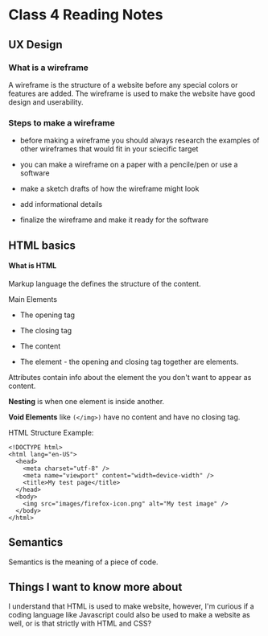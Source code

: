 # Class 4 Reading Notes

## UX Design

### What is a wireframe

A wireframe is the structure of a website before any special colors or features are added. The wireframe is used to make the website have good design and userability.

### Steps to make a wireframe

- before making a wireframe you should always research the examples of other wireframes that would fit in your sciecific target

- you can make a wireframe on a paper with a pencile/pen or use a software

- make a sketch drafts of how the wireframe might look

- add informational details

- finalize the wireframe and make it ready for the software

## HTML basics

#### What is HTML

Markup language the defines the structure of the content.

Main Elements

- The opening tag

- The closing tag

- The content

- The element - the opening and closing tag together are elements.

Attributes contain info about the element the you don't want to appear as content.

**Nesting** is when one element is inside another.

**Void Elements** like ```(</img>)``` have no content and have no closing tag.

HTML Structure Example:

```
<!DOCTYPE html>
<html lang="en-US">
  <head>
    <meta charset="utf-8" />
    <meta name="viewport" content="width=device-width" />
    <title>My test page</title>
  </head>
  <body>
    <img src="images/firefox-icon.png" alt="My test image" />
  </body>
</html>
```

## Semantics

Semantics is the meaning of a piece of code.

## Things I want to know more about

I understand that HTML is used to make website, however, I'm curious if a coding language like Javascript could also be used to make a website as well, or is that strictly with HTML and CSS?

